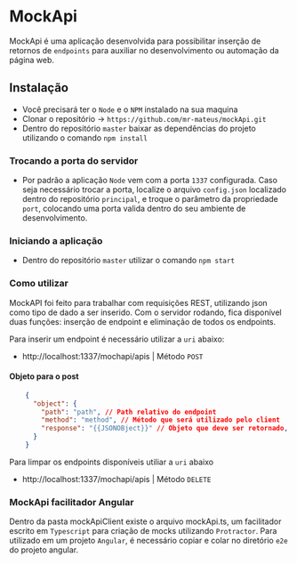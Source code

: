 # MockApi
MockApi é uma aplicação desenvolvida para possibilitar inserção de retornos de ```endpoints``` para auxiliar no desenvolvimento ou automação da página web. 


## Instalação

* Você precisará ter o ```Node``` e o ```NPM``` instalado na sua maquina
* Clonar o repositório -> `https://github.com/mr-mateus/mockApi.git`
* Dentro do repositório ```master``` baixar as dependências do projeto utilizando o comando ```npm install```

### Trocando a porta do servidor ###

* Por padrão a aplicação ```Node``` vem com a porta ```1337``` configurada. Caso seja necessário trocar a porta,  localize o arquivo ```config.json``` localizado dentro do repositório  ```principal```, e troque o parâmetro da propriedade ```port```, colocando uma porta valida dentro do seu ambiente de desenvolvimento.

### Iniciando a aplicação ###

* Dentro do repositório ```master``` utilizar o comando ```npm start```


### Como utilizar  ###

MockAPI foi feito para trabalhar com requisições REST, utilizando json como tipo de dado a ser inserido. 
Com o servidor rodando, fica disponível duas funções: inserção de endpoint e eliminação de todos os endpoints. 

Para inserir um endpoint é necessário utilizar a ```uri``` abaixo: 
* http://localhost:1337/mochapi/apis | Método ```POST```

#### Objeto para o post #####
```json
    {
      "object": {
        "path": "path", // Path relativo do endpoint 
        "method": "method", // Método que será utilizado pelo client
        "response": "{{JSONOBject}}" // Objeto que deve ser retornado, quando esse endpoint for requisitado
      }
    }
```
Para limpar os endpoints disponíveis utiliar a ```uri``` abaixo
* http://localhost:1337/mochapi/apis | Método ```DELETE```


### MockApi facilitador Angular ###

Dentro da pasta mockApiClient existe o arquivo mockApi.ts, um facilitador escrito em ```Typescript``` para criação de mocks utilizando ```Protractor```. Para utilizado em um projeto ```Angular```, é necessário copiar e colar no diretório ```e2e``` do projeto angular.







